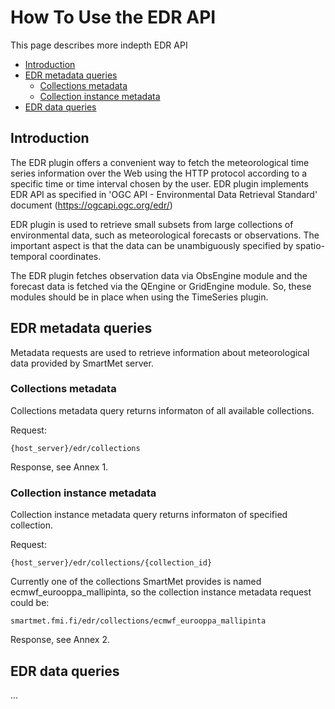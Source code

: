 
# How To Use the EDR API <!-- omit in toc -->

This page describes more indepth EDR API

- [Introduction](#introduction)
- [EDR metadata queries](#edr-metadata-queries)
  - [Collections metadata](#collections-metadata)
  - [Collection instance metadata](#collection-instance-metadata)
- [EDR data queries]()

## Introduction

The EDR plugin offers a convenient way to fetch the meteorological time
series information over the Web using the HTTP protocol according to a specific
time or time interval chosen by the user. EDR plugin implements EDR API as specified in 'OGC API - Environmental Data Retrieval Standard' document (https://ogcapi.ogc.org/edr/)

EDR plugin is used to retrieve small subsets from large collections of environmental data, such as meteorological forecasts or observations. The important aspect is that the data can be unambiguously specified by spatio-temporal coordinates.

The EDR plugin fetches observation data via ObsEngine module and the forecast data is fetched via the QEngine or GridEngine module. So, these modules should be in place when using the TimeSeries plugin.

## EDR metadata queries

Metadata requests are used to retrieve information about meteorological data provided by SmartMet server.

### Collections metadata

Collections metadata query returns informaton of all available collections.

Request:

```
{host_server}/edr/collections
```

Response, see Annex 1.

### Collection instance metadata

Collection instance metadata query returns informaton of specified collection.

Request:

```
{host_server}/edr/collections/{collection_id}
```
Currently one of the collections SmartMet provides is named ecmwf_eurooppa_mallipinta, so the collection instance metadata request could be:

```
smartmet.fmi.fi/edr/collections/ecmwf_eurooppa_mallipinta
```
Response, see Annex 2.

## EDR data queries

...